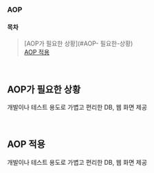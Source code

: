 ### AOP

#### 목차  
> [AOP가 필요한 상황](#AOP- 필요한-상황)  
> [AOP 적용](#AOP-적용)  

<br>  

## AOP가 필요한 상황  
개발이나 테스트 용도로 가볍고 편리한 DB, 웹 화면 제공  



<br>  

## AOP 적용  
개발이나 테스트 용도로 가볍고 편리한 DB, 웹 화면 제공  
